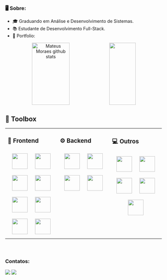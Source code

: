### 🖥️ Sobre: <br>
- 🎓 Graduando em Análise e Desenvolvimento de Sistemas.
- 📚 Estudante de Desenvolvimento Full-Stack.
- 📌 Portfolio:
  
<div align="center">  
  <img width="49%" height="200px" src="https://github-readme-stats.vercel.app/api?username=mateusmoraes6&show_icons=true&count_private=true&hide_border=true&title_color=dcd8df&icon_color=ff91a4&text_color=c9d1d9&bg_color=0d1117" alt="Mateus Moraes github stats" /> 
  <img width="41%" height="200px" src="https://github-readme-stats.vercel.app/api/top-langs/?username=mateusmoraes6&layout=compact&hide_border=true&title_color=d6d8df&text_color=d6d8df&bg_color=0d1117" />
</div>

##

## 🧰 Toolbox
<table><tr><td valign="top" width="33%">
    
### 🎨 Frontend 
<div align="center">  
  <img style="margin: 10px" height="50cm" src="https://cdn.jsdelivr.net/gh/devicons/devicon/icons/html5/html5-original.svg" />
  <img style="margin: 10px" height="50cm" src="https://cdn.jsdelivr.net/gh/devicons/devicon/icons/css3/css3-original.svg" />
  <img style="margin: 10px" height="50cm" src="https://cdn.jsdelivr.net/gh/devicons/devicon/icons/javascript/javascript-original.svg" />
  <img style="margin: 10px" height="50cm" src="https://cdn.jsdelivr.net/gh/devicons/devicon/icons/typescript/typescript-original.svg" />
  <img style="margin: 10px" height="50cm" src="https://cdn.jsdelivr.net/gh/devicons/devicon/icons/react/react-original.svg" />
  <img style="margin: 10px" height="50cm" src="https://cdn.jsdelivr.net/gh/devicons/devicon@latest/icons/bootstrap/bootstrap-original.svg" />
  <img style="margin: 10px" height="50cm" src="https://cdn.jsdelivr.net/gh/devicons/devicon@latest/icons/sass/sass-original.svg" />
  <img style="margin: 10px" height="50cm" src="https://cdn.jsdelivr.net/gh/devicons/devicon@latest/icons/jquery/jquery-original.svg" />
</div>

</td><td valign="top" width="33%">



### ⚙️ Backend 
<div align="center"> 
  <img style="margin: 10px" height="50cm" src="https://cdn.jsdelivr.net/gh/devicons/devicon/icons/nodejs/nodejs-original.svg" />
  <img style="margin: 10px" height="50cm" src="https://cdn.jsdelivr.net/gh/devicons/devicon@latest/icons/mysql/mysql-original-wordmark.svg" />
  <img style="margin: 10px" height="50cm" src="https://cdn.jsdelivr.net/gh/devicons/devicon@latest/icons/mongodb/mongodb-original-wordmark.svg" />
  <img style="margin: 10px" height="50cm" src="https://cdn.jsdelivr.net/gh/devicons/devicon/icons/python/python-original.svg" />
</div>

</td><td valign="top" width="33%">

### 💻 Outros
<div align="center">  
  <img style="margin: 10px" height="50cm" src="https://cdn.jsdelivr.net/gh/devicons/devicon@latest/icons/git/git-original.svg" />
  <img style="margin: 10px" height="50cm" src="https://cdn.jsdelivr.net/gh/devicons/devicon@latest/icons/gitlab/gitlab-original.svg" />
  <img style="margin: 10px" height="50cm" src="https://cdn.jsdelivr.net/gh/devicons/devicon@latest/icons/vercel/vercel-original-wordmark.svg" />
  <img style="margin: 10px" height="50cm" src="https://cdn.jsdelivr.net/gh/devicons/devicon@latest/icons/insomnia/insomnia-original.svg" />
  <img style="margin: 10px" height="50cm" src="https://cdn.jsdelivr.net/gh/devicons/devicon@latest/icons/pandas/pandas-original-wordmark.svg" />
</div>

</td></tr></table>  

<br/>  

##

### Contatos: <br> 
<div> 
  <a href="https://www.linkedin.com/in/mateusmoraes6/" target="_blank"><img src="https://img.shields.io/badge/-LinkedIn-%230077B5?style=for-the-badge&logo=linkedin&logoColor=white" target="_blank"></a> 
  <a href = "mailto:contatomateusmoraes6@gmail.com" target="_blank"><img src="https://img.shields.io/badge/-Gmail-%23333?style=for-the-badge&logo=gmail&logoColor=white"></a>
<!--   <a href="https://instagram.com/mateusmoraes.a" target="_blank"><img src="https://img.shields.io/badge/-Instagram-%23E4405F?style=for-the-badge&logo=instagram&logoColor=white" target="_blank"></a> -->
</div>

 
